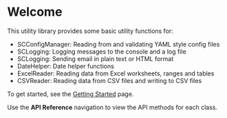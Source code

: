 # Welcome

This utility library provides some basic utility functions for:

- SCConfigManager: Reading from and validating YAML style config files
- SCLogging: Logging messages to the console and a log file
- SCLogging: Sending email in plain text or HTML format
- DateHelper: Date helper functions
- ExcelReader: Reading data from Excel worksheets, ranges and tables
- CSVReader: Reading data from CSV files and writing to CSV files

To get started, see the [Getting Started](guide.md/) page.

Use the **API Reference** navigation to view the API methods for each class.